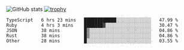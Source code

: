 ![GitHub stats](https://github-readme-stats.vercel.app/api?username=ksk001100&show_icons=true&theme=tokyonight)
[![trophy](https://github-profile-trophy.vercel.app/?username=ksk001100&theme=onedark)](https://github.com/ryo-ma/github-profile-trophy)

<!--START_SECTION:waka-->

```text
TypeScript   6 hrs 23 mins   ████████████░░░░░░░░░░░░░   47.99 %
Ruby         4 hrs 3 mins    ███████▓░░░░░░░░░░░░░░░░░   30.47 %
JSON         38 mins         █▒░░░░░░░░░░░░░░░░░░░░░░░   04.86 %
Rust         38 mins         █▒░░░░░░░░░░░░░░░░░░░░░░░   04.86 %
Other        28 mins         █░░░░░░░░░░░░░░░░░░░░░░░░   03.55 %
```

<!--END_SECTION:waka-->
